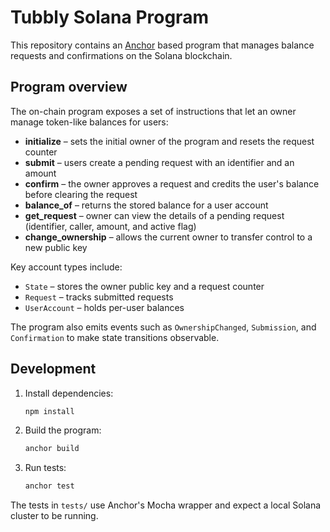 # Tubbly Solana Program

This repository contains an [Anchor](https://github.com/coral-xyz/anchor) based
program that manages balance requests and confirmations on the Solana
blockchain.

## Program overview

The on-chain program exposes a set of instructions that let an owner manage
token-like balances for users:

- **initialize** – sets the initial owner of the program and resets the request
  counter
- **submit** – users create a pending request with an identifier and an amount
- **confirm** – the owner approves a request and credits the user's balance
  before clearing the request
- **balance_of** – returns the stored balance for a user account
- **get_request** – owner can view the details of a pending request
  (identifier, caller, amount, and active flag)
- **change_ownership** – allows the current owner to transfer control to a new
  public key

Key account types include:

- `State` – stores the owner public key and a request counter
- `Request` – tracks submitted requests
- `UserAccount` – holds per-user balances

The program also emits events such as `OwnershipChanged`, `Submission`, and
`Confirmation` to make state transitions observable.

## Development

1. Install dependencies:

   ```bash
   npm install
   ```

2. Build the program:

   ```bash
   anchor build
   ```

3. Run tests:

   ```bash
   anchor test
   ```

The tests in `tests/` use Anchor's Mocha wrapper and expect a local Solana
cluster to be running.

